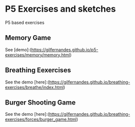 # P5 Exercises and sketches
P5 based exercises

## Memory Game

See [demo]:(https://gilfernandes.github.io/p5-exercises/memory/memory.html)

## Breathing Eexercises

See the demo [here]:(https://gilfernandes.github.io/breathing-exercises/breathe/index.html)

## Burger Shooting Game

See the demo [here]:(https://gilfernandes.github.io/breathing-exercises/forces/burger_game.html)


